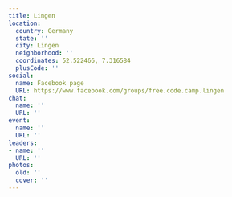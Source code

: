 ```yaml
---
title: Lingen
location:
  country: Germany
  state: ''
  city: Lingen
  neighborhood: ''
  coordinates: 52.522466, 7.316584
  plusCode: ''
social:
  name: Facebook page
  URL: https://www.facebook.com/groups/free.code.camp.lingen
chat:
  name: ''
  URL: ''
event:
  name: ''
  URL: ''
leaders:
- name: ''
  URL: ''
photos:
  old: ''
  cover: ''
---
```


